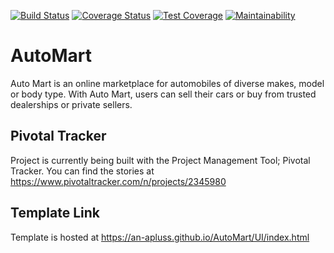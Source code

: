 [![Build Status](https://travis-ci.org/an-apluss/AutoMart.svg?branch=develop)](https://travis-ci.org/an-apluss/AutoMart) [![Coverage Status](https://coveralls.io/repos/github/an-apluss/AutoMart/badge.svg)](https://coveralls.io/github/an-apluss/AutoMart) [![Test Coverage](https://api.codeclimate.com/v1/badges/1e3a63878399c50dff1c/test_coverage)](https://codeclimate.com/github/an-apluss/AutoMart/test_coverage) [![Maintainability](https://api.codeclimate.com/v1/badges/1e3a63878399c50dff1c/maintainability)](https://codeclimate.com/github/an-apluss/AutoMart/maintainability)

# AutoMart
Auto Mart is an online marketplace for automobiles of diverse makes, model or body type. With Auto Mart, users can sell their cars or buy from trusted dealerships or private sellers.

## Pivotal Tracker

Project is currently being built with the Project Management Tool; Pivotal Tracker. You can find the stories at https://www.pivotaltracker.com/n/projects/2345980

## Template Link

Template is hosted at https://an-apluss.github.io/AutoMart/UI/index.html